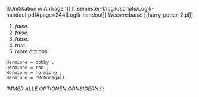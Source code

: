 
[[Unifikation in Anfragen]]
![[semester-1/logik/scripts/Logik-handout.pdf#page=244|Logik-handout]]
_Wissensbank_: [[harry_potter_2.pl]]

1) $false.$
2) $false.$
3) $false.$
4) $true.$
5) more options:
```
Hermione = dobby ;
Hermione = ron ; 
Hermione = hermione ; 
Hermione = 'McGonagall.
```

_IMMER ALLE OPTIONEN CONSIDERN !!!_